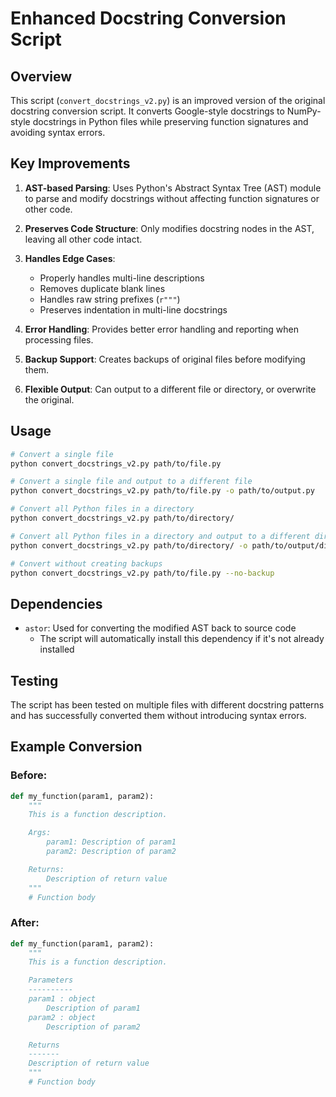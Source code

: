 # Enhanced Docstring Conversion Script

## Overview

This script (`convert_docstrings_v2.py`) is an improved version of the original docstring conversion script. It converts Google-style docstrings to NumPy-style docstrings in Python files while preserving function signatures and avoiding syntax errors.

## Key Improvements

1. **AST-based Parsing**: Uses Python's Abstract Syntax Tree (AST) module to parse and modify docstrings without affecting function signatures or other code.

2. **Preserves Code Structure**: Only modifies docstring nodes in the AST, leaving all other code intact.

3. **Handles Edge Cases**:
   - Properly handles multi-line descriptions
   - Removes duplicate blank lines
   - Handles raw string prefixes (`r"""`)
   - Preserves indentation in multi-line docstrings

4. **Error Handling**: Provides better error handling and reporting when processing files.

5. **Backup Support**: Creates backups of original files before modifying them.

6. **Flexible Output**: Can output to a different file or directory, or overwrite the original.

## Usage

```bash
# Convert a single file
python convert_docstrings_v2.py path/to/file.py

# Convert a single file and output to a different file
python convert_docstrings_v2.py path/to/file.py -o path/to/output.py

# Convert all Python files in a directory
python convert_docstrings_v2.py path/to/directory/

# Convert all Python files in a directory and output to a different directory
python convert_docstrings_v2.py path/to/directory/ -o path/to/output/directory/

# Convert without creating backups
python convert_docstrings_v2.py path/to/file.py --no-backup
```

## Dependencies

- `astor`: Used for converting the modified AST back to source code
  - The script will automatically install this dependency if it's not already installed

## Testing

The script has been tested on multiple files with different docstring patterns and has successfully converted them without introducing syntax errors.

## Example Conversion

### Before:

```python
def my_function(param1, param2):
    """
    This is a function description.

    Args:
        param1: Description of param1
        param2: Description of param2

    Returns:
        Description of return value
    """
    # Function body
```

### After:

```python
def my_function(param1, param2):
    """
    This is a function description.

    Parameters
    ----------
    param1 : object
        Description of param1
    param2 : object
        Description of param2

    Returns
    -------
    Description of return value
    """
    # Function body
```
